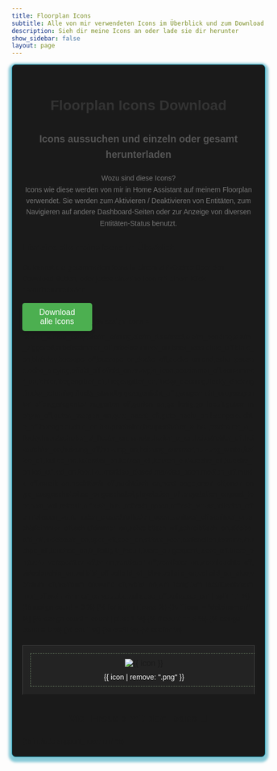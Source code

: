 ```yaml
---
title: Floorplan Icons
subtitle: Alle von mir verwendeten Icons im Überblick und zum Download
description: Sieh dir meine Icons an oder lade sie dir herunter
show_sidebar: false
layout: page
---
```


<div class="guide-container">
    <h1 class="icon-main-title">Floorplan Icons Download</h1>
    <h2 class="icon-main-subtitle">Icons aussuchen und einzeln oder gesamt herunterladen </h2>
    <p class="icon-main-intro">
        Wozu sind diese Icons?<br>
        Icons wie diese werden von mir in Home Assistant auf meinem Floorplan verwendet. Sie werden zum Aktivieren / Deaktivieren von Entitäten, zum Navigieren auf andere Dashboard-Seiten oder zur Anzeige von diversen Entitäten-Status benutzt.
    </p>
    <h3>Hier sind alle meine Icons im Überblick</h3>
    <p>
        Du kannst die gesammelten Icons in einem ZIP-Ordner über den Download Button, oder jedes einzelne Icon mit einem Klick daraufherunterladen.
    </p>
    <a href="/img/icons/icons.zip" download>
        <button class="icon-download-button">Download alle Icons</button>
    </a>
    <table class="icon-table">
        <tbody>
            {% assign icons = "alarm_armed_away,alarm_arming,alarm_disarmed,alarm_pending,alarm_triggered,arbeitszimmer_off,arbeitszimmer_on,back_Icon,birne_off,birne_on,birthday,bueropc_off,bueropc_on,decke_off,decke_on,dnd,echo_paused,echo_playing,effekt_off,effekt_on,energie_icon,esszimmer_off,esszimmer_on,fehler,fliegengitter_off,fliegengitter_on,flocky_cleaning,flocky_docking,flocky_returning,flocky_standby,garagenlicht_off,garagenlicht_on,garagentor_offen,garagentor_zu,garten_off,garten_on,gs_fertig,gs_laeuft,guten_morgen_off,guten_morgen_on,gute_nacht_off,gute_nacht_on,haengeleuchte_off,haengeleuchte_on,hauptschalter,hauptschalter_al,hauptschalter_al_flocky,hauptschalter_al_flocky_on,hauptschalter_al_on,heizstrahler_off,heizstrahler_on,heizung_off,heizung_on,heizung_sommer,heizung_winter,kaffee_off,kaffee_on,kalender_on,kerzen_off,kerzen_on,kueche_off,kueche_on,led_off,led_on,leer,like,markise_closed,markise_open,medien_off,musik_off,musik_on,nachttisch_off,nachttisch_on,next_page,onair_off,onair_on,pc_ausgeschaltet,pc_eingeschaltet,playstation_off,playstation_on,post_leer,post_voll,refresh,refresh_blau,refresh_green,refresh_weiss,rolladen_offen,rolladen_zu,rollladen_closed,rollladen_open,sanitaer_off,sanitaer_on,schlafzimmer_off,schlafzimmer_on,schreibtisch_off,schreibtisch_on,sideboard_off,sideboard_on,spot_off,spot_on,strava_icon,tankstellen,termine,touchpc_off,touchpc_on,tr_fertig,tr_laeuft,tuere_aufgesperrt,tuere_off,tuere_on,tuere_versperrt,tv_off,tv_on,ventilator_off,ventilator_on,videoleuchte_off,videoleuchte_on,vollbild_off,vollbild_off_blue,vollbild_on,vollbild_on_blue,vorraum_off,vorraum_on,wand_off,wand_on,wm_fertig,wm_laeuft,wohnzimmer_off,wohnzimmer_on,youtube,zuhause_off,zuhause_on" | split: "," %}
            {% assign count = 0 %}
            <tr>
            {% for icon in icons %}
                {% if icon != "dateinamen" %}
                    <td>
                        <div class="icon-wrapper">
                            <a href="/img/icons/{{ icon }}.png" download>
                                <img src="/img/icons/{{ icon }}.png" alt="{{ icon }}" />
                            </a>
                            <p>{{ icon | remove: ".png" }}</p>
                        </div>
                    </td>
                    {% assign count = count | plus: 1 %}
                    {% if count == 6 %}
                        </tr><tr>
                        {% assign count = 0 %}
                    {% endif %}
                {% endif %}
            {% endfor %}
            </tr>
        </tbody>
    </table>
    <footer class="icon-main-footer">
        <h2>Viel Freude mit den Icons 🎉</h2>
    </footer>
    {% include support_note.html %}
</div>
<style>
    .guide-container {
        max-width: 100%;
        margin: auto;
        padding: 20px;
        background-color: #1a1a1a;
        font-family: Arial, sans-serif;
        line-height: 1.6;
        border: 1px solid #1598b3;
        border-radius: 8px;
        box-shadow: 0 4px 4px 6px #1598b380;
    }
    .content-section {
        margin-bottom: 20px;
        padding: 15px;
        background-color: #252525;
        border: 1px solid #444;
        border-radius: 8px;
    }
    .content-section h2 {
        color: #1598b3;
        font-size: 1.75em;
        margin-bottom: 10px;
    }
    .content h1 {
        color: #1598b3
    }
    .content-section ul {
        margin: 10px 0 0 20px;
        padding: 0;
        list-style-type: disc;
    }
    .content-section ul li {
        margin-bottom: 10px;
    }
    .guide-footer {
        text-align: center;
    }
    .icon-main-container {
        max-width: 100%;
        margin-bottom: 100px;
        padding: 20px;
        background-color: #f9f9f9;
        border: 1px solid #ddd;
        border-radius: 10px;
        box-shadow: 0 4px 6px rgba(0, 0, 0, 0.1);
        font-family: Arial, sans-serif;
        line-height: 1.6;
    }
    .icon-main-title {
        text-align: center;
        color: #333;
        font-size: 2em;
        margin-bottom: 20px;
    }
    .icon-main-subtitle {
        text-align: center;
        font-size: 1.4em;
        margin-bottom: 20px;
        color: #555;
    }
    .icon-main-intro {
        text-align: center;
        color: #777;
        margin-bottom: 20px;
    }
    .icon-table {
        width: 100%;
        background-color: #232323;
        border-collapse: collapse;
        margin-top: 20px;
    }
    .icon-table thead th {
        background-color: #f9f9f9;
        color: #fff;
        padding: 15px;
        text-align: center;
        font-size: 1.2em;
    }
    .icon-table td {
        text-align: center;
        vertical-align: middle;
        padding: 15px;
        border: 1px solid #444;
        width: 16.66%;
    }
    .icon-wrapper {
        display: flex;
        flex-direction: column;
        align-items: center;
        justify-content: center;
        height: 100%;
        width: 100%;
        border: 1px dashed #ccffbb70;
        padding: 10px;
        position: relative;
    }
    .icon-wrapper img {
        max-width: 100px;
        height: auto;
        margin-bottom: 10px;
        object-fit: contain;
    }
    .icon-wrapper p {
        font-size: 0.9em;
        color: #f9f9f9;
        margin: 0;
        text-align: center;
        word-wrap: break-word;
    }
    .icon-wrapper a {
        text-decoration: none;
        color: inherit;
    }
    .icon-wrapper a:hover {
        opacity: 0.8;
    }
    .icon-download-button {
        background-color: #4CAF50; /* Grüner Hintergrund */
        color: white; /* Weiße Schrift */
        width: 30%;
        padding: 10px 20px; /* Innenabstand */
        font-size: 16px; /* Schriftgröße */
        border: none; /* Kein Rahmen */
        border-radius: 5px; /* Abgerundete Ecken */
        cursor: pointer; /* Zeiger beim Hover */
        box-shadow: 0 4px 6px rgba(0, 0, 0, 0.1); /* Schatten */
        transition: background-color 0.3s ease;
    }
    .icon-download-button:hover {
        background-color: #45a049; /* Dunkleres Grün beim Hover */
    }
    .icon-main-footer {
        text-align: center;
        margin-top: 20px;
    }
</style>
